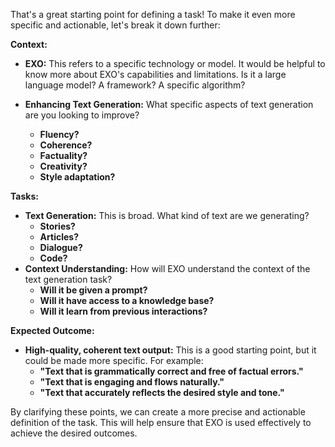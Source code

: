 That's a great starting point for defining a task!  To make it even more specific and actionable, let's break it down further:

**Context:**

*   **EXO:** This refers to a specific technology or model.  It would be helpful to know more about EXO's capabilities and limitations. Is it a large language model? A framework? A specific algorithm?

*   **Enhancing Text Generation:** What specific aspects of text generation are you looking to improve? 
    *   **Fluency?**
    *   **Coherence?**
    *   **Factuality?**
    *   **Creativity?**
    *   **Style adaptation?**

**Tasks:**

*   **Text Generation:**  This is broad.  What kind of text are we generating? 
    *   **Stories?**
    *   **Articles?**
    *   **Dialogue?**
    *   **Code?**
*   **Context Understanding:**  How will EXO understand the context of the text generation task? 
    *   **Will it be given a prompt?**
    *   **Will it have access to a knowledge base?**
    *   **Will it learn from previous interactions?**

**Expected Outcome:**

*   **High-quality, coherent text output:**  This is a good starting point, but it could be made more specific.  For example:
    *   **"Text that is grammatically correct and free of factual errors."**
    *   **"Text that is engaging and flows naturally."**
    *   **"Text that accurately reflects the desired style and tone."**


By clarifying these points, we can create a more precise and actionable definition of the task. This will help ensure that EXO is used effectively to achieve the desired outcomes. 
